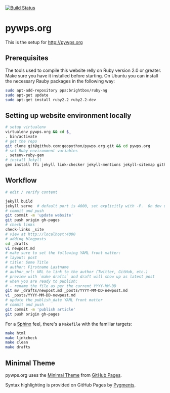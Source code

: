 [![Build Status](https://travis-ci.org/geopython/pywps.org.png)](https://travis-ci.org/geopython/pywps.org)

# pywps.org

This is the setup for http://pywps.org

## Prerequisites

The tools used to compile this website relly on Ruby version 2.0 or greater.
Make sure you have it installed before starting. On Ubuntu you can install the
necessary Rauby packages in the following way:

```bash
sudo apt-add-repository ppa:brightbox/ruby-ng
sudo apt-get update
sudo apt-get install ruby2.2 ruby2.2-dev
```

## Setting up website environment locally

```bash
# setup virtualenv
virtualenv pywps.org && cd $_
. bin/activate
# get the repo
git clone git@github.com:geopython/pywps.org.git && cd pywps.org
# set Ruby environment variables
. setenv-ruby-gem
# install Jekyll
gem install ffi jekyll link-checker jekyll-mentions jekyll-sitemap github-pages
```

## Workflow

```bash
# edit / verify content

jekyll build
jekyll serve  # default port is 4000, set explicitly with -P.  On dev use -b /pywps.org to set proper local url
# commit and push
git commit -m 'update website'
git push origin gh-pages
# check links
check-links _site
# view at http://localhost:4000
# adding blogposts
cd _drafts
vi newpost.md
# make sure to set the following YAML front matter:
# layout: post
# title: Some Title
# author: Firstname Lastname
# author_url: URL to link to the author (Twitter, GitHub, etc.)
# preview with `make drafts` and draft will show up as latest post
# when you are ready to publish:
# - rename the file as per the current YYYY-MM-DD
git mv _drafts/newpost.md _posts/YYYY-MM-DD-newpost.md
vi _posts/YYYY-MM-DD-newpost.md
# update the publish_date YAML front matter
# commit and push
git commit -m 'publish article'
git push origin gh-pages
```

For a [Sphinx](http://sphinx-doc.org/) feel, there's a `Makefile` with
the familiar targets:

```bash
make html
make linkcheck
make clean
make drafts
```

## Minimal Theme

pywps.org uses the [Minimal Theme](http://orderedlist.github.com/minimal) from [GitHub Pages](http://pages.github.com/).

Syntax highlighting is provided on GitHub Pages by [Pygments](http://pygments.org).
